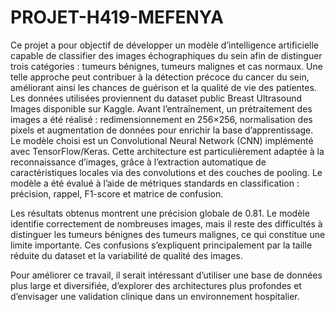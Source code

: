 # PROJET-H419-MEFENYA

  Ce projet a pour objectif de développer un modèle d’intelligence artificielle capable de classifier des images échographiques du sein afin de distinguer trois catégories : tumeurs bénignes, tumeurs malignes et cas normaux. Une telle approche peut contribuer à la détection précoce du cancer du sein, améliorant ainsi les chances de guérison et la qualité de vie des patientes.
Les données utilisées proviennent du dataset public Breast Ultrasound Images disponible sur Kaggle. Avant l’entraînement, un prétraitement des images a été réalisé : redimensionnement en 256×256, normalisation des pixels et augmentation de données pour enrichir la base d’apprentissage.
  Le modèle choisi est un Convolutional Neural Network (CNN) implémenté avec TensorFlow/Keras. Cette architecture est particulièrement adaptée à la reconnaissance d’images, grâce à l’extraction automatique de caractéristiques locales via des convolutions et des couches de pooling. Le modèle a été évalué à l’aide de métriques standards en classification : précision, rappel, F1-score et matrice de confusion.

Les résultats obtenus montrent une précision globale de 0.81. Le modèle identifie correctement de nombreuses images, mais il reste des difficultés à distinguer les tumeurs bénignes des tumeurs malignes, ce qui constitue une limite importante. Ces confusions s’expliquent principalement par la taille réduite du dataset et la variabilité de qualité des images.

Pour améliorer ce travail, il serait intéressant d’utiliser une base de données plus large et diversifiée, d’explorer des architectures plus profondes et d’envisager une validation clinique dans un environnement hospitalier.
